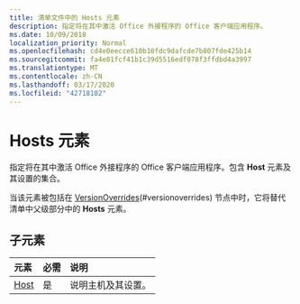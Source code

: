 ```yaml
---
title: 清单文件中的 Hosts 元素
description: 指定将在其中激活 Office 外接程序的 Office 客户端应用程序。
ms.date: 10/09/2018
localization_priority: Normal
ms.openlocfilehash: cd4e0eecce610b10fdc9dafcde7b807fde425b14
ms.sourcegitcommit: fa4e81fcf41b1c39d5516edf078f3ffdbd4a3997
ms.translationtype: MT
ms.contentlocale: zh-CN
ms.lasthandoff: 03/17/2020
ms.locfileid: "42718102"
---
```

# <a name="hosts-element"></a>Hosts 元素

指定将在其中激活 Office 外接程序的 Office 客户端应用程序。包含 **Host** 元素及其设置的集合。 

当该元素被包括在 [VersionOverrides](versionoverrides.md)(#versionoverrides) 节点中时，它将替代清单中父级部分中的 **Hosts** 元素。 

## <a name="child-elements"></a>子元素

|  元素 |  必需  |  说明  |
|:-----|:-----|:-----|
|  [Host](host.md)    |  是   |  说明主机及其设置。 |
